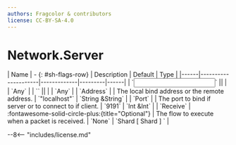 ```yaml
---
authors: Fragcolor & contributors
license: CC-BY-SA-4.0
---
```



# Network.Server

<div class="sh-parameters" markdown="1">
| Name | - {: #sh-flags-row} | Description | Default | Type |
|------|---------------------|-------------|---------|------|
| `<input>` || | | `Any` |
| `<output>` || | | `Any` |
| `Address` |  | The local bind address or the remote address. | `"localhost"` | `String &String` |
| `Port` |  | The port to bind if server or to connect to if client. | `9191` | `Int &Int` |
| `Receive` | :fontawesome-solid-circle-plus:{title="Optional"}  | The flow to execute when a packet is received. | `None` | `Shard [ Shard ] ` |

</div>



--8<-- "includes/license.md"
